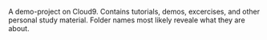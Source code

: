 A demo-project on Cloud9. Contains tutorials, demos, excercises, and other 
personal study material. Folder names most likely reveale what they are about.